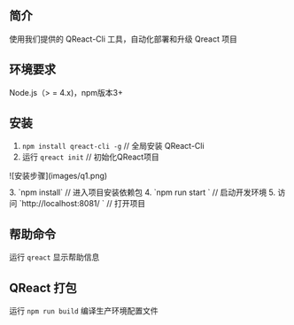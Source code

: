 ## 简介

使用我们提供的 QReact-Cli 工具，自动化部署和升级 Qreact 项目

## 环境要求

Node.js（> = 4.x)，npm版本3+

## 安装
1. `npm install qreact-cli -g` // 全局安装 QReact-Cli
2. 运行 `qreact init` // 初始化QReact项目
<div style="margin: 10px 0 10px 0px">![安装步骤](images/q1.png)</div>
3. `npm install` // 进入项目安装依赖包
4. `npm run start ` // 启动开发环境
5. 访问 `http://localhost:8081/ ` // 打开项目

## 帮助命令
运行 `qreact` 显示帮助信息

## QReact 打包
运行 `npm run build` 编译生产环境配置文件

